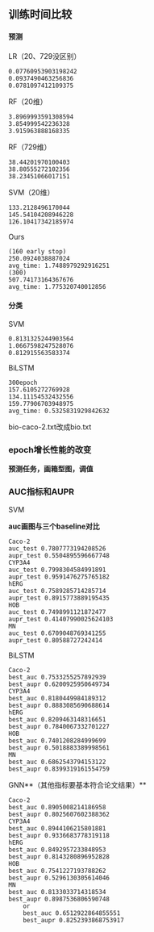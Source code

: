 ## 训练时间比较

#### 预测

LR（20、729没区别）

```
0.07760953903198242
0.0937490463256836
0.0781097412109375
```

RF（20维）

```
3.8969993591308594
3.854999542236328
3.915963888168335
```

RF（729维）

```
38.44201970100403
38.80555272102356
38.23451066017151
```

SVM（20维）

```
133.2128496170044
145.54104208946228
126.10417342185974
```

Ours

```
(160 early stop)
250.0924038887024
avg_time: 1.7488979292916251
(300)
507.74173164367676
avg_time: 1.775320740012856
```



#### 分类

SVM

```
0.8131325244903564
1.0667598247528076
0.812915563583374
```

BiLSTM

```
300epoch
157.6105272769928
134.11154532432556
159.77906703948975
avg_time: 0.5325831929842632
```



bio-caco-2.txt改成bio.txt



### epoch增长性能的改变

**预测任务，画箱型图，调值**



### AUC指标和AUPR

SVM

**auc画图与三个baseline对比**

```
Caco-2
auc_test 0.7807773194208526
aupr_test 0.5504895596667748
CYP3A4
auc_test 0.7998304584991891
aupr_test 0.9591476275765182
hERG
auc_test 0.7589285714285714
aupr_test 0.8915773889195435
HOB
auc_test 0.7498991121872477
aupr_test 0.41407990025624103
MN
auc_test 0.6709048769341255
aupr_test 0.80588727242414
```

BiLSTM

```
Caco-2
best_auc 0.7533255257892939
best_aupr 0.6200925950649734
CYP3A4
best_auc 0.8180449984189312
best_aupr 0.8883085690688614
hERG
best_auc 0.8209463148316651
best_aupr 0.7840067332701227
HOB
best_auc 0.7401208284999699
best_aupr 0.5018883389998561
MN
best_auc 0.6862543794153122
best_aupr 0.8399319161554759
```

GNN**（其他指标要基本符合论文结果）**

```
Caco-2
best_auc 0.8905008214186958
best_aupr 0.8025607602388362
CYP3A4
best_auc 0.8944106215801881
best_aupr 0.9336683778319118
hERG
best_auc 0.8492957233848953
best_aupr 0.8143280896952828
HOB
best_auc 0.7541227193788262
best_aupr 0.5296130305614046
MN
best_auc 0.8133033714318534
best_aupr 0.8987536806590748
    or
    best_auc 0.6512922864855551
    best_aupr 0.8252393868753917
```

